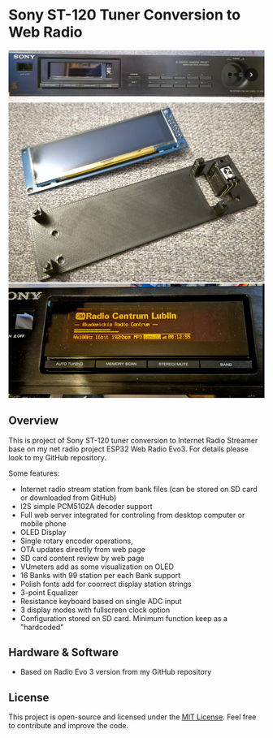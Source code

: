 # Sony ST-120 Tuner Conversion to Web Radio

<p align="center">
  <img src="Photos\Sony_3.png" title="Sony_1">
  <img src="Photos\Sony_2.png" title="Sony_2">
  <img src="Photos\Sony_1.png" title="Sony_1">
</p>

## Overview

This is project of Sony ST-120 tuner conversion to Internet Radio Streamer base on my net radio project ESP32 Web Radio Evo3.
For details please look to my GitHub repository.

Some features:

- Internet radio stream station from bank files (can be stored on SD card or downloaded from GitHub)
- I2S simple PCM5102A decoder support
- Full web server integrated for controling from desktop computer or mobile phone
- OLED Display
- Single rotary encoder operations, 
- OTA updates directlly from web page
- SD card content review by web page
- VUmeters add as some visualization on OLED
- 16 Banks with 99 station per each Bank support
- Polish fonts add for coorrect display station strings
- 3-point Equalizer
- Resistance keyboard based on single ADC input
- 3 display modes with fullscreen clock option
- Configuration stored on SD card. Minimum function keep as a "hardcoded"


## Hardware & Software
- Based on Radio Evo 3 version from my GitHub repository

## License
This project is open-source and licensed under the [MIT License](https://opensource.org/licenses/MIT). Feel free to contribute and improve the code.

